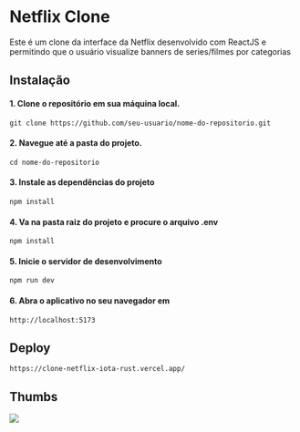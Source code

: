 # Netflix Clone

Este é um clone da interface da Netflix desenvolvido com ReactJS e permitindo que o usuário visualize banners de series/filmes por categorias

## Instalação

#### 1. Clone o repositório em sua máquina local.<br/>
`git clone https://github.com/seu-usuario/nome-do-repositorio.git`
  
  

#### 2. Navegue até a pasta do projeto.<br/>
    cd nome-do-repositorio


#### 3. Instale as dependências do projeto
    npm install
    
#### 4. Va na pasta raiz do projeto e procure o arquivo .env
    npm install    


#### 5. Inicie o servidor de desenvolvimento
    npm run dev

#### 6. Abra o aplicativo no seu navegador em
    http://localhost:5173


## Deploy
    https://clone-netflix-iota-rust.vercel.app/


## Thumbs
<img src="https://user-images.githubusercontent.com/86381282/231605837-89027a19-f0bc-4243-8694-4e023d2f6568.png"/>

